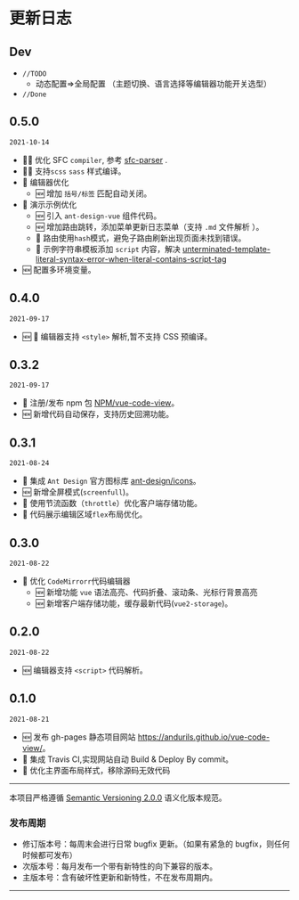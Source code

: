 # 更新日志

## Dev

- `//TODO`
  - 动态配置=>全局配置 （主题切换、语言选择等编辑器功能开关选型）
- `//Done`

## 0.5.0

`2021-10-14`

- 🌟🎉 优化 SFC `compiler`, 参考 [sfc-parser](https://github.com/vuejs/vue/blob/dev/test/unit/modules/sfc/sfc-parser.spec.js) .
- 🌟🎉 支持`scss` `sass` 样式编译。
- 🌟 编辑器优化
  - 🆕 增加 `括号/标签` 匹配自动关闭。
- 🌟 演示示例优化
  - 🆕 引入 `ant-design-vue` 组件代码。
  - 🆕 增加路由跳转，添加菜单更新日志菜单（支持 `.md` 文件解析 ）。
  - 💄 路由使用`hash`模式，避免子路由刷新出现页面未找到错误。
  - 💄 示例字符串模板添加 `script` 内容，解决 [unterminated-template-literal-syntax-error-when-literal-contains-script-tag](https://stackoverflow.com/questions/36607932/unterminated-template-literal-syntax-error-when-literal-contains-script-tag)
- 🆕 配置多环境变量。

## 0.4.0

`2021-09-17`

- 🆕 🎉 编辑器支持 `<style>` 解析,暂不支持 CSS 预编译。

## 0.3.2

`2021-09-17`

- 🌟 注册/发布 npm 包 [NPM/vue-code-view](https://www.npmjs.com/package/vue-code-view)。
- 🆕 新增代码自动保存，支持历史回溯功能。

## 0.3.1

`2021-08-24`

- 🌟 集成 `Ant Design` 官方图标库 [ant-design/icons](https://www.iconfont.cn/collections/detail?cid=9402)。
- 🆕 新增全屏模式(`screenfull`)。
- 💄 使用节流函数（`throttle`）优化客户端存储功能。
- 🌟 代码展示编辑区域`flex`布局优化。

## 0.3.0

`2021-08-22`

- 🌟 优化 `CodeMirrorr`代码编辑器
  - 🆕 新增功能 `vue` 语法高亮、代码折叠、滚动条、光标行背景高亮
  - 🆕 新增客户端存储功能，缓存最新代码(`vue2-storage`)。

## 0.2.0

`2021-08-22`

- 🆕 编辑器支持 `<script>` 代码解析。

## 0.1.0

`2021-08-21`

- 🆕 发布 gh-pages 静态项目网站 <https://andurils.github.io/vue-code-view/>。
- 👷 集成 Travis CI,实现网站自动 Build & Deploy By commit。
- 💄 优化主界面布局样式，移除源码无效代码

---

本项目严格遵循 [Semantic Versioning 2.0.0](http://semver.org/lang/zh-CN/) 语义化版本规范。

### 发布周期

- 修订版本号：每周末会进行日常 bugfix 更新。（如果有紧急的 bugfix，则任何时候都可发布）
- 次版本号：每月发布一个带有新特性的向下兼容的版本。
- 主版本号：含有破坏性更新和新特性，不在发布周期内。

---

